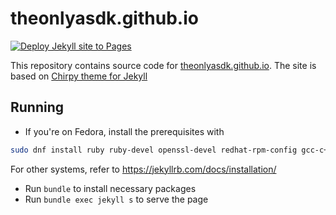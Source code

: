 # theonlyasdk.github.io
[![Deploy Jekyll site to Pages](https://github.com/theonlyasdk/theonlyasdk.github.io/actions/workflows/jekyll.yml/badge.svg)](https://github.com/theonlyasdk/theonlyasdk.github.io/actions/workflows/jekyll.yml)

This repository contains source code for [theonlyasdk.github.io](theonlyasdk.github.io). The site is based on [Chirpy theme for Jekyll](https://github.com/cotes2020/jekyll-theme-chirpy)

## Running
- If you're on Fedora, install the prerequisites with
```bash
sudo dnf install ruby ruby-devel openssl-devel redhat-rpm-config gcc-c++ @development-tools

```
For other systems, refer to <https://jekyllrb.com/docs/installation/>
- Run `bundle` to install necessary packages
- Run `bundle exec jekyll s` to serve the page

